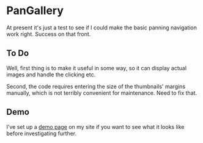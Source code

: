 # PanGallery

At present it's just a test to see if I could make the basic panning navigation
work right. Success on that front.

## To Do

Well, first thing is to make it useful in some way, so it can display actual
images and handle the clicking etc.

Second, the code requires entering the size of the thumbnails' margins manually,
which is not terribly convenient for maintenance. Need to fix that.

## Demo

I've set up a [demo page] on my site if you want to see what it looks like
before investigating further.

[demo page]: http://caerphoto.com/misc/pangallery/pangallery.html
